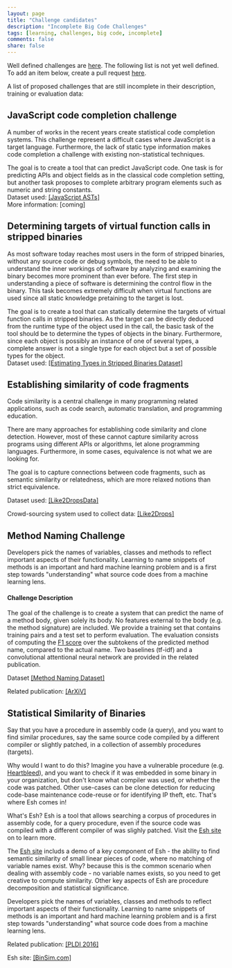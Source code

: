 ```yaml
---
layout: page
title: "Challenge candidates"
description: "Incomplete Big Code Challenges"
tags: [learning, challenges, big code, incomplete]
comments: false
share: false
---
```


Well defined challenges are <a href="/challenges">here</a>. The following list is not yet well defined. To add an item below, create a pull request <a href="https://github.com/learnbigcode/learnbigcode.github.io/tree/master/challenges/notthereyet">here</a>.

A list of proposed challenges that are still incomplete in their description, training or evaluation data:

<div class="highlightitem">
<h2>JavaScript code completion challenge</h2>

<p>A number of works in the recent years create statistical code completion systems. This challenge represent a difficult cases where JavaScript is a target language. Furthermore, the lack of static type information makes code completion a challenge with existing non-statistical techniques.</p>

<p>The goal is to create a tool that can predict JavaScript code. One task is for predicting APIs and object fields as in the classical code completion setting, but another task proposes to complete arbitrary program elements such as numeric and string constants.<br>
Dataset used: <a href="/datasets#javascript-asts">[JavaScript ASTs]</a><br>
More information: [coming]
</p>
</div>

<div class="highlightitem">
<h2>Determining targets of virtual function calls in stripped binaries</h2>

<p>As most software today reaches most users in the form of stripped binaries, without any source code or debug symbols, the need to be able to understand the inner workings of software by analyzing and examining the binary becomes more prominent than ever before. The first step in understanding a piece of software is determining the control flow in the binary. This task becomes extremely difficult when virtual functions are used since all static knowledge pretaining to the target is lost.</p>

<p>The goal is to create a tool that can statically determine the targets of virtual function calls in stripped binaries. As the target can be directly deduced from the runtime type of the object used in the call, the basic task of the tool should be to determine the types of objects in the binary. Furthermore, since each object is possibly an instance of one of several types, a complete answer is not a single type for each object but a set of possible types for the object.<br>
Dataset used: <a href="/datasets#estimatingTypesDataset">[Estimating Types in Stripped Binaries Dataset]</a><br>
</p>
</div>

<div class="highlightitem">
<h2>Establishing similarity of code fragments</h2>

<p>Code similarity is a central challenge in many programming related applications, such as code search, automatic translation, and programming education.</p>

<p>There are many approaches for establishing code similarity and clone detection. 
However, most of these cannot capture similarity across programs using different APIs or algorithms, let alone programming languages.
Furthermore, in some cases, equivalence is not what we are looking for.</p> 

<p>The goal is to capture connections between code fragments, such as semantic similarity or relatedness, which are more relaxed notions than strict equivalence.</p>

<p>Dataset used: <a href="/datasets#like2dropsData">[Like2DropsData]</a></p>
<p>Crowd-sourcing system used to collect data: <a href="http://like2drops.com">[Like2Drops]</a><br></p>
</div>


<div class="highlightitem" id="methodnaming">
<h2>Method Naming Challenge</h2>

<p>Developers pick the names of variables, classes and methods to reflect important aspects of their functionality.
Learning to name snippets of methods is an important and hard machine learning problem and is a first step
towards "understanding" what source code does from a machine learning lens.</p>

<h4>Challenge Description</h4>
<p>The goal of the challenge is to create a system that can predict the name of a method body, given solely its body.
No features external to the body (e.g. the method signature) are included.
We provide a training set that contains training pairs and a test set to perform evaluation.
The evaluation consists of computing the <a href="https://en.wikipedia.org/wiki/F1_score">F1 score</a> over the subtokens 
of the predicted method name, compared to the actual name.
Two baselines (tf-idf) and a convolutional attentional neural network are provided in the
related publication.</p>

<p>Dataset <a href="/datasets#methodnaming">[Method Naming Dataset]</a></p>
<p>Related publication: <a href="http://arxiv.org/abs/1602.03001">[ArXiV]</a></p>
</div>

<div class="highlightitem" id="methodnaming">
<h2>Statistical Similarity of Binaries</h2>

<p>Say that you have a procedure in assembly code (a query), and you want to find similar procedures, say the same source code compiled by a different compiler or slightly patched, in a collection of assembly procedures (targets).</p>

<p>Why would I want to do this? Imagine you have a vulnerable procedure (e.g. <a href="heartbleed.com">Heartbleed</a>), and you want to check if it was embedded in some binary in your organization, but don't know what compiler was used, or whether the code was patched. Other use-cases can be clone detection for reducing code-base maintenance code-reuse or for identifying IP theft, etc. That's where Esh comes in!</p>

<p>What's Esh? Esh is a tool that allows searching a corpus of procedures in assembly code, for a query procedure, even if the source code was compiled with a different compiler of was slighly patched. Visit the <a href="http://BinSim.com">Esh site</a> on to learn more.</p>

<p>The <a href="http://BinSim.com">Esh site</a> includs a demo of a key component of Esh - the ability to find semantic similarity of small linear pieces of code, where no matching of variable names exist. Why? because this is the common scenario when dealing with assembly code - no variable names exists, so you need to get creative to compute similarity. Other key aspects of Esh are procedure decomposition and statistical significance.</p>

<p>Developers pick the names of variables, classes and methods to reflect important aspects of their functionality.
Learning to name snippets of methods is an important and hard machine learning problem and is a first step
towards "understanding" what source code does from a machine learning lens.</p>

<p>Related publication: <a href="http://www.nimrodpartush.com/pdf/esh-paper.pdf">[PLDI 2016]</a></p>
<p>Esh site: <a href="http://BinSim.com">[BinSim.com]</a><br></p>
</div>

